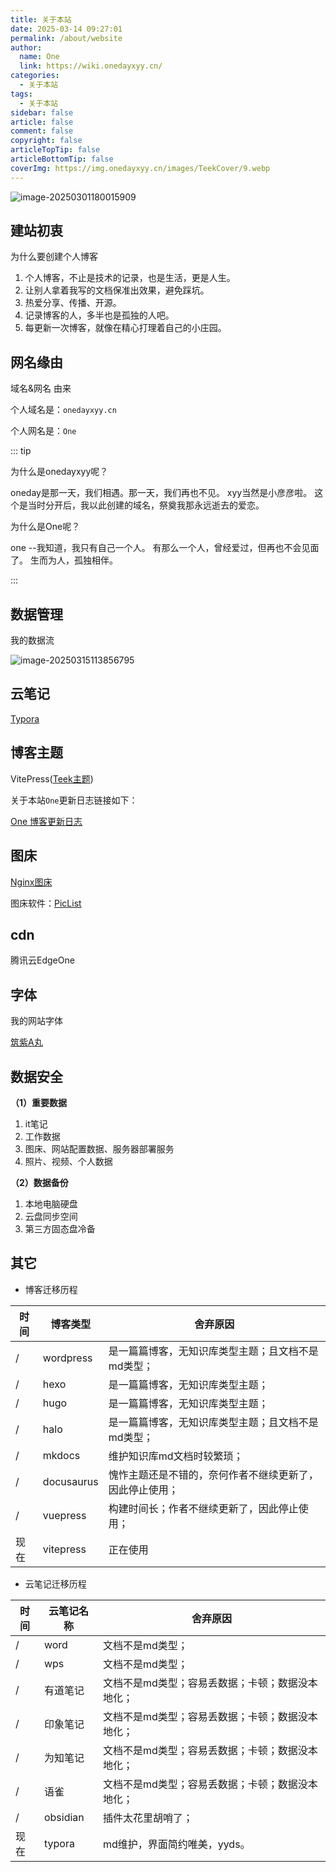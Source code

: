 ```yaml
---
title: 关于本站
date: 2025-03-14 09:27:01
permalink: /about/website
author:
  name: One
  link: https://wiki.onedayxyy.cn/
categories:
  - 关于本站
tags:
  - 关于本站
sidebar: false
article: false
comment: false
copyright: false
articleTopTip: false
articleBottomTip: false
coverImg: https://img.onedayxyy.cn/images/TeekCover/9.webp
---
```





<!-- index.md -->
<!-- 五彩纸屑组件 -->
<confetti />

![image-20250301180015909](https://img.onedayxyy.cn/images/image-20250301180015909.png)

## 建站初衷

为什么要创建个人博客

1. 个人博客，不止是技术的记录，也是生活，更是人生。
2. 让别人拿着我写的文档保准出效果，避免踩坑。
3. 热爱分享、传播、开源。
4. 记录博客的人，多半也是孤独的人吧。
5. 每更新一次博客，就像在精心打理着自己的小庄园。



## 网名缘由

域名&网名 由来

个人域名是：`onedayxyy.cn`

个人网名是：`One`



::: tip

为什么是onedayxyy呢？

oneday是那一天，我们相遇。那一天，我们再也不见。  xyy当然是小彦彦啦。 这个是当时分开后，我以此创建的域名，祭奠我那永远逝去的爱恋。        



为什么是One呢？

one --我知道，我只有自己一个人。  有那么一个人，曾经爱过，但再也不会见面了。  生而为人，孤独相伴。

:::

## 数据管理

我的数据流

![image-20250315113856795](https://img.onedayxyy.cn/images/image-20250315113856795.png)

## 云笔记

[Typora](https://onedayxyy.cn/typora-theme-one)

## 博客主题

VitePress([Teek主题](https://vp.teek.top/))



关于本站`One`更新日志链接如下：

[One 博客更新日志](https://onedayxyy.cn/teek-update-log) 

## 图床

[Nginx图床](https://onedayxyy.cn/nginx-tuchuang)



图床软件：[PicList](https://piclist.cn/)

## cdn

腾讯云EdgeOne

## 字体

我的网站字体

[筑紫A丸](https://github.com/Zolyn/TsukuARdGothic-Std/blame/main/renamed/TsukuARdGothicStd-Bold.ttf)

## 数据安全

**（1）重要数据**

1. it笔记
2. 工作数据
3. 图床、网站配置数据、服务器部署服务
4. 照片、视频、个人数据



**（2）数据备份**

1. 本地电脑硬盘
2. 云盘同步空间
3. 第三方固态盘冷备

## 其它

- 博客迁移历程

| 时间 | 博客类型   | 舍弃原因                                                 |
| ---- | ---------- | -------------------------------------------------------- |
| /    | wordpress  | 是一篇篇博客，无知识库类型主题；且文档不是md类型；       |
| /    | hexo       | 是一篇篇博客，无知识库类型主题；                         |
| /    | hugo       | 是一篇篇博客，无知识库类型主题；                         |
| /    | halo       | 是一篇篇博客，无知识库类型主题；且文档不是md类型；       |
| /    | mkdocs     | 维护知识库md文档时较繁琐；                               |
| /    | docusaurus | 愧怍主题还是不错的，奈何作者不继续更新了，因此停止使用； |
| /    | vuepress   | 构建时间长；作者不继续更新了，因此停止使用；             |
| 现在 | vitepress  | 正在使用                                                 |



- 云笔记迁移历程

| 时间 | 云笔记名称 | 舍弃原因                                         |
| ---- | ---------- | ------------------------------------------------ |
| /    | word       | 文档不是md类型；                                 |
| /    | wps        | 文档不是md类型；                                 |
| /    | 有道笔记   | 文档不是md类型；容易丢数据；卡顿；数据没本地化； |
| /    | 印象笔记   | 文档不是md类型；容易丢数据；卡顿；数据没本地化； |
| /    | 为知笔记   | 文档不是md类型；容易丢数据；卡顿；数据没本地化； |
| /    | 语雀       | 文档不是md类型；容易丢数据；卡顿；数据没本地化； |
| /    | obsidian   | 插件太花里胡哨了；                               |
| 现在 | typora     | md维护，界面简约唯美，yyds。                     |
